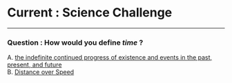 # Current : Science Challenge

---
### Question : How would you define _time_ ?

A. [the indefinite continued progress of existence and events in the past, present, and future](../endings/purple.md)      
B. [Distance over Speed](../endings/yellow.md)